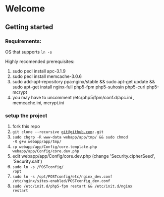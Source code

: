 # Welcome

## Getting started

### Requirements:
OS that supports <code>ln -s</code>

Highly recomended prerequisites:

1. sudo pecl install apc-3.1.9
1. sudo pecl install memcache-3.0.6
1. sudo add-apt-repository ppa:nginx/stable && sudo apt-get update && sudo apt-get install nginx-full php5-fpm php5-suhosin php5-curl php5-mcrypt
1. you may have to uncomment /etc/php5/fpm/conf.d/apc.ini , memcache.ini, mcrypt.ini

### setup the project

1. fork this repo
1. <code>git clone --recursive git@github.com:<yourforkrepo>.git</code>
1. <code>sudo chgrp -R www-data webapp/app/tmp/ && sudo chmod -R g+w webapp/app/tmp/</code>
1. <code>cp webapp/app/Config/core.template.php webapp/app/Config/core.dev.php</code>
1. edit webapp/app/Config/core.dev.php (change 'Security.cipherSeed', 'Security.salt')
1. <code>sudo ln -s <full path to where you cloned>/POSTconfig/ /opt</code>
1. <code>sudo ln -s /opt/POSTconfig/etc/nginx_dev.conf /etc/nginx/sites-enabled/POSTconfig_dev.conf</code>
1. <code>sudo /etc/init.d/php5-fpm restart && /etc/init.d/nginx restart</code>
 